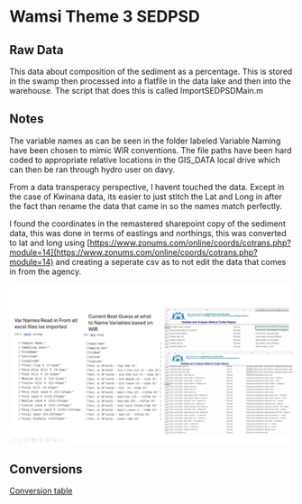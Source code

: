 # Wamsi Theme 3 SEDPSD
## Raw Data
This data about composition of the sediment as a percentage. This is stored in the swamp then processed into a flatfile in the data lake and then into the warehouse. The script that does this is called ImportSEDPSDMain.m



## Notes
The variable names as can be seen in the folder labeled Variable Naming have been
chosen to mimic WIR conventions. The file paths have been hard coded to appropriate relative locations
in the GIS_DATA local drive which can then be ran through hydro user on davy.

From a data transperacy perspective, I havent touched the data. Except in the case of Kwinana data,
its easier to just stitch the Lat and Long in after the fact than rename the data that came in so the names match perfectly.

I found the coordinates in the remastered sharepoint copy of the sediment data, this was done in terms of eastings and northings,
this was converted to lat and long using [https://www.zonums.com/online/coords/cotrans.php?module=14](https://www.zonums.com/online/coords/cotrans.php?module=14) and creating a seperate csv as to not edit the data that comes in from the agency.

![WIR naming conversions compared to variable names](./Variable%20Naming/Variablenames.png)

## Conversions
[Conversion table](./SEDPSD%20Conversions.png)